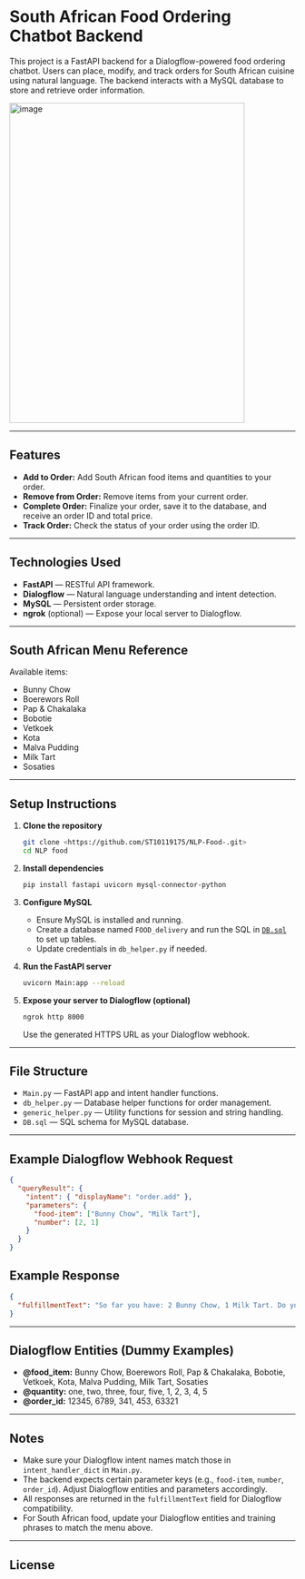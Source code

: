 # South African Food Ordering Chatbot Backend

This project is a FastAPI backend for a Dialogflow-powered food ordering chatbot. Users can place, modify, and track orders for South African cuisine using natural language. The backend interacts with a MySQL database to store and retrieve order information.

<img width="414" height="564" alt="image" src="https://github.com/user-attachments/assets/4e993ba7-326a-41e5-a6a7-7b8b36ad5642" />


---

## Features

- **Add to Order:** Add South African food items and quantities to your order.
- **Remove from Order:** Remove items from your current order.
- **Complete Order:** Finalize your order, save it to the database, and receive an order ID and total price.
- **Track Order:** Check the status of your order using the order ID.

---

## Technologies Used

- **FastAPI** — RESTful API framework.
- **Dialogflow** — Natural language understanding and intent detection.
- **MySQL** — Persistent order storage.
- **ngrok** (optional) — Expose your local server to Dialogflow.

---

## South African Menu Reference

Available items:
- Bunny Chow
- Boerewors Roll
- Pap & Chakalaka
- Bobotie
- Vetkoek
- Kota
- Malva Pudding
- Milk Tart
- Sosaties

---

## Setup Instructions

1. **Clone the repository**
   ```sh
   git clone <https://github.com/ST10119175/NLP-Food-.git>
   cd NLP food
   ```

2. **Install dependencies**
   ```sh
   pip install fastapi uvicorn mysql-connector-python
   ```

3. **Configure MySQL**
   - Ensure MySQL is installed and running.
   - Create a database named `FOOD_delivery` and run the SQL in [`DB.sql`](DB.sql) to set up tables.
   - Update credentials in `db_helper.py` if needed.

4. **Run the FastAPI server**
   ```sh
   uvicorn Main:app --reload
   ```

5. **Expose your server to Dialogflow (optional)**
   ```sh
   ngrok http 8000
   ```
   Use the generated HTTPS URL as your Dialogflow webhook.

---

## File Structure

- `Main.py` — FastAPI app and intent handler functions.
- `db_helper.py` — Database helper functions for order management.
- `generic_helper.py` — Utility functions for session and string handling.
- `DB.sql` — SQL schema for MySQL database.

---

## Example Dialogflow Webhook Request

```json
{
  "queryResult": {
    "intent": { "displayName": "order.add" },
    "parameters": {
      "food-item": ["Bunny Chow", "Milk Tart"],
      "number": [2, 1]
    }
  }
}
```

## Example Response

```json
{
  "fulfillmentText": "So far you have: 2 Bunny Chow, 1 Milk Tart. Do you need anything else?"
}
```

---

## Dialogflow Entities (Dummy Examples)

- **@food_item:** Bunny Chow, Boerewors Roll, Pap & Chakalaka, Bobotie, Vetkoek, Kota, Malva Pudding, Milk Tart, Sosaties
- **@quantity:** one, two, three, four, five, 1, 2, 3, 4, 5
- **@order_id:** 12345, 6789, 341, 453, 63321

---

## Notes

- Make sure your Dialogflow intent names match those in `intent_handler_dict` in `Main.py`.
- The backend expects certain parameter keys (e.g., `food-item`, `number`, `order_id`). Adjust Dialogflow entities and parameters accordingly.
- All responses are returned in the `fulfillmentText` field for Dialogflow compatibility.
- For South African food, update your Dialogflow entities and training phrases to match the menu above.

---

## License
